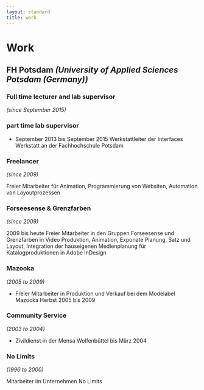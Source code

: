 ```yaml
---  
layout: standard
title: work
---  
```


# Work  

## FH Potsdam _(University of Applied Sciences Potsdam (Germany))_  

### Full time lecturer and lab supervisor  
_(since September 2015)_


### part time lab supervisor

- September 2013 bis September 2015 Werkstattleiter der Interfaces Werkstatt an der Fachhochschule Potsdam

### Freelancer  
_(since 2009)_  

Freier Mitarbeiter für Animation, Programmierung von Websiten, Automation von Layoutprozessen  

### Forseesense & Grenzfarben

_(since 2009)_  

2009 bis heute Freier Mitarbeiter in den Gruppen Forseesense und Grenzfarben in Video Produktion, Animation, Exponate Planung, Satz und Layout, Integration der hauseigenen Medienplanung für Katalogproduktionen in Adobe InDesign  

### Mazooka  
_(2005 to 2009)_  

- Freier Mitarbeiter in Produktion und Verkauf bei dem Modelabel Mazooka Herbst 2005 bis 2009  

### Community Service

_(2003 to 2004)_  

- Zivildienst in der Mensa Wolfenbüttel bis März 2004

### No Limits  

_(1996 to 2000)_  

Mitarbeiter im Unternehmen No Limits